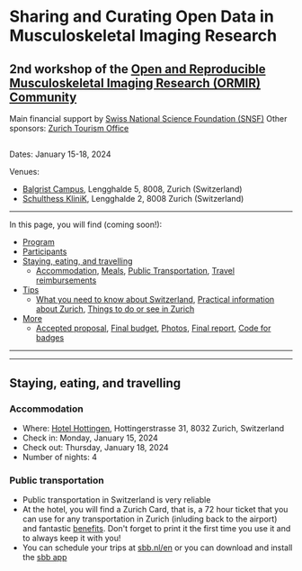 # Sharing and Curating Open Data in Musculoskeletal Imaging Research
## 2nd workshop of the [Open and Reproducible Musculoskeletal Imaging Research (ORMIR) Community](https://ormircommunity.github.io/)
Main financial support by [Swiss National Science Foundation (SNSF)](https://www.snf.ch/en) 
Other sponsors: [Zurich Tourism Office](https://www.zuerich.com/en)
##  

Dates: January 15-18, 2024

Venues: 
- [Balgrist Campus](https://www.balgristcampus.ch/), Lengghalde 5, 8008, Zurich (Switzerland)
- [Schulthess KliniK](https://www.schulthess-klinik.ch/en), Lengghalde 2, 8008 Zurich (Switzerland)

---

In this page, you will find (coming soon!): 

- [Program](#Program)  
  <!-- - [Hackathons](#hackathons), [Tutorials](#tutorials), [Invited speakers](#invited-speakers), [Walk/hike](#walkhike), [Other material](#other-material)   --> 
- [Participants](#participants)  
- [Staying, eating, and travelling](#stayingeatingtravelling)    
  - [Accommodation](#accommodation), [Meals](#meals), [Public Transportation](#public-transportation), [Travel reimbursements](#travel-reimbursements)  
- [Tips](#tips)   
  - [What you need to know about Switzerland](#What-you-need-to-know-about-the-Switzerland), [Practical information about Zurich](#Practical-information-about-Zurich), [Things to do or see in Zurich](#Things-to-do-or-see-in-Zurich)     
- [More](#more)   
  - [Accepted proposal](#accepted-proposal), [Final budget](#final-budget), [Photos](#photos), [Final report](#final-report), [Code for badges](#code-for-badges)

---


---

## Staying, eating, and travelling

### Accommodation
- Where: [Hotel Hottingen](https://www.hotelhottingen.ch/en/), Hottingerstrasse 31, 8032 Zurich, Switzerland
- Check in: Monday, January 15, 2024
- Check out: Thursday, January 18, 2024 
- Number of nights: 4

### Public transportation
- Public transportation in Switzerland is very reliable
- At the hotel, you will find a Zurich Card, that is, a 72 hour ticket that you can use for any transportation in Zurich (inluding back to the airport) and fantastic [benefits](https://www.zuerich.com/en). Don't forget to print it the first time you use it and to always keep it with you! 
- You can schedule your trips at [sbb.nl/en](https://www.sbb.ch/en/home.html) or you can download and install the [sbb app](https://www.sbb.ch/en/timetable/mobile-apps/sbb-mobile.html)

